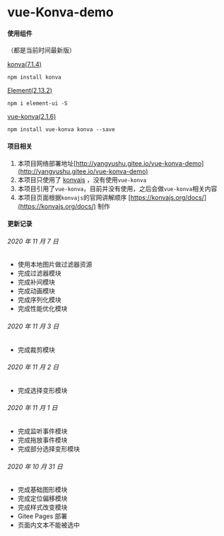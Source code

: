 # vue-Konva-demo

#### 使用组件

（都是当前时间最新版）

[konva(7.1.4)](https://konvajs.org/)

```
npm install konva
```

[Element(2.13.2)](https://element.eleme.cn/#/zh-CN/component/installation)

```
npm i element-ui -S
```

[vue-konva(2.1.6)](https://gitee.com/mirrors_konvajs/vue-konva?_from=gitee_search)

```
npm install vue-konva konva --save
```

#### 项目相关

1. 本项目网络部署地址[http://yangyushu.gitee.io/vue-konva-demo](http://yangyushu.gitee.io/vue-konva-demo)
1. 本项目只使用了 [konvajs](https://konvajs.org/) ，没有使用`vue-konva`
1. 本项目引用了`vue-konva`，目前并没有使用，之后会做`vue-konva`相关内容
1. 本项目页面根据`konvajs`的官网讲解顺序 [https://konvajs.org/docs/](https://konvajs.org/docs/) 制作

#### 更新记录

###### 2020 年 11 月 7 日

- 使用本地图片做过滤器资源
- 完成过滤器模块
- 完成补间模块
- 完成动画模块
- 完成序列化模块
- 完成性能优化模块

###### 2020 年 11 月 3 日

- 完成裁剪模块

###### 2020 年 11 月 2 日

- 完成选择变形模块

###### 2020 年 11 月 1 日

- 完成监听事件模块
- 完成拖放事件模块
- 完成部分选择变形模块

###### 2020 年 10 月 31 日

- 完成基础图形模块
- 完成定位偏移模块
- 完成样式改变模块
- Gitee Pages 部署
- 页面内文本不能被选中
